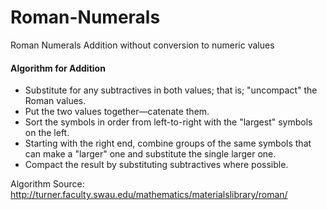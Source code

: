 # Roman-Numerals
Roman Numerals Addition without conversion to numeric values

#### Algorithm for Addition<br />
  * Substitute for any subtractives in both values; that is; "uncompact" the Roman values.<br />
  * Put the two values together—catenate them.<br />
  * Sort the symbols in order from left-to-right with the "largest" symbols on the left.<br />
  * Starting with the right end, combine groups of the same symbols that can make a "larger" one and substitute the single larger one.<br />
  * Compact the result by substituting subtractives where possible.<br />

Algorithm Source: http://turner.faculty.swau.edu/mathematics/materialslibrary/roman/ 
